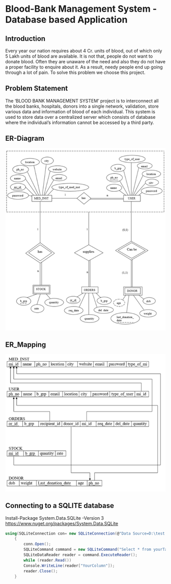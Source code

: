 # Blood-Bank Management System - Database based Application
## Introduction
Every year our nation requires about 4 Cr. units of blood, out of which only 5 Lakh units of blood are available. It is not that, people do not want to donate blood. Often they are unaware of the need and also they do not have a proper facility to enquire about it. As a result, needy people end up going through a lot of pain. To solve this problem we choose this project.

## Problem Statement
The ‘BLOOD BANK MANAGEMENT SYSTEM’ project is to interconnect all the blood banks, hospitals, donors into a single network, validation, store various data and information of blood of each individual. This system is used to store data over a centralized server which consists of database where the individual’s information cannot be accessed by a third party.

## ER-Diagram
![Image of ER-Diagram](https://github.com/Revanthpn/BloodBank/blob/master/BloodBank/BloodBank/Resources/ER-diagram.PNG)

## ER_Mapping
![Image of ER-Diagram](https://github.com/Revanthpn/BloodBank/blob/master/BloodBank/BloodBank/Resources/ER-Mapping.PNG)

## Connecting to a SQLITE database
Install-Package System.Data.SQLite -Version 3 
https://www.nuget.org/packages/System.Data.SQLite
```c#
using(SQLiteConnection con= new SQLiteConnection(@"Data Source=D:\test.db;"))
    {
        conn.Open();
        SQLiteCommand command = new SQLiteCommand("Select * from yourTable", conn);
        SQLiteDataReader reader = command.ExecuteReader();
        while (reader.Read())
        Console.WriteLine(reader["YourColumn"]);
        reader.Close();
    }
```
